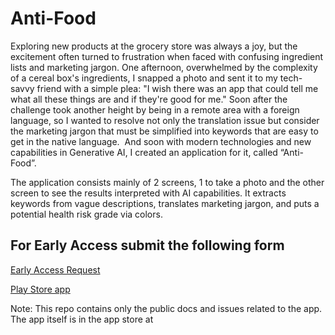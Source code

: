 # Anti-Food

Exploring new products at the grocery store was always a joy, but the excitement often turned to frustration when faced with confusing ingredient lists and marketing jargon. One afternoon, overwhelmed by the complexity of a cereal box's ingredients, I snapped a photo and sent it to my tech-savvy friend with a simple plea: "I wish there was an app that could tell me what all these things are and if they're good for me."
Soon after the challenge took another height by being in a remote area with a foreign language, so I wanted to resolve not only the translation issue but consider the marketing jargon that must be simplified into keywords that are easy to get in the native language.
 And soon with modern technologies and new capabilities in Generative AI, I created an application for it, called “Anti-Food”.

The application consists mainly of 2 screens, 1 to take a photo and the other screen to see the results interpreted with AI capabilities. It extracts keywords from vague descriptions, translates marketing jargon, and puts a potential health risk grade via colors.

## For Early Access submit the following form
[Early Access Request](https://forms.gle/a51gk1tSLdaoLSCY9)

[Play Store app](https://play.google.com/store/apps/details?id=pt.trifan.stanislav.anti.food)

Note: This repo contains only the public docs and issues related to the app. The app itself is in the app store at 
